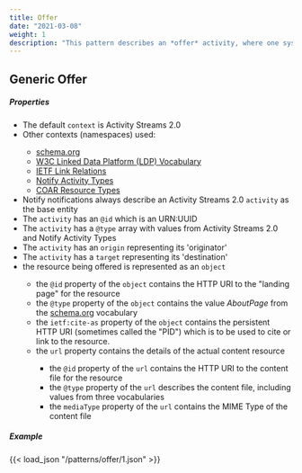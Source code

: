```yaml
---
title: Offer
date: "2021-03-08"
weight: 1
description: "This pattern describes an *offer* activity, where one system offers one of its resources for some activity to be conducted by a second system."
---
```


## Generic Offer

<div class="row">
    <div class="col">
        <h5>Properties</h5>
        <ul>
            <li>The default <code>context</code> is Activity Streams 2.0</li>
            <li>Other contexts (namespaces) used:</li>
            <ul>
                <li><a href="https://schema.org">schema.org</a></li>
                <li><a href="https://www.w3.org/ns/ldp#">W3C Linked Data Platform (LDP) Vocabulary</a></li>
                <li><a href="http://www.iana.org/assignments/relation/">IETF Link Relations</a></li>
                <li><a href="http://purl.org/coar/notify_activity_type/">Notify Activity Types</a></li>
                <li><a href="http://purl.org/coar/resource_type">COAR Resource Types</a></li>
            </ul>
            <li>Notify notifications always describe an Activity Streams 2.0 <code>activity</code> as the base entity</li>
            <li>The <code>activity</code> has an <code>@id</code> which is an URN:UUID</li>
            <li>The <code>activity</code> has a <code>@type</code> array with values from Activity Streams 2.0 and Notify Activity Types</li>
            <li>The <code>activity</code> has an <code>origin</code> representing its 'originator'</li>
            <li>The <code>activity</code> has a <code>target</code> representing its 'destination'</li>
            <li>the resource being offered is represented as an <code>object</code></li>
            <ul>
                <li>the <code>@id</code> property of the <code>object</code> contains the HTTP URI to the "landing page"
                    for
                    the
                    resource
                </li>
                <li>the <code>@type</code> property of the <code>object</code> contains the value <i>AboutPage</i> from
                    the
                    <a href="https://schema.org/AboutPage">schema.org</a> vocabulary
                </li>
                <li>the <code>ietf:cite-as</code> property of the <code>object</code> contains the persistent HTTP URI
                    (sometimes called
                    the "PID") which is to be used to cite or link to the resource.
                </li>
                <li>the <code>url</code> property contains the details of the actual content resource</li>
                <ul>
                    <li>the <code>@id</code> property of the <code>url</code> contains the HTTP URI to the content file
                        for
                        the resource
                    </li>
                    <li>the <code>@type</code> property of the <code>url</code> describes the content file, including
                        values
                        from three
                        vocabularies
                    </li>
                    <li>the <code>mediaType</code> property of the <code>url</code> contains the MIME Type of the
                        content
                        file
                    </li>
                </ul>
            </ul>
        </ul>
    </div>
    <div class="col">
        <h5>Example</h5>
        {{< load_json "/patterns/offer/1.json" >}}
    </div>
</div>
